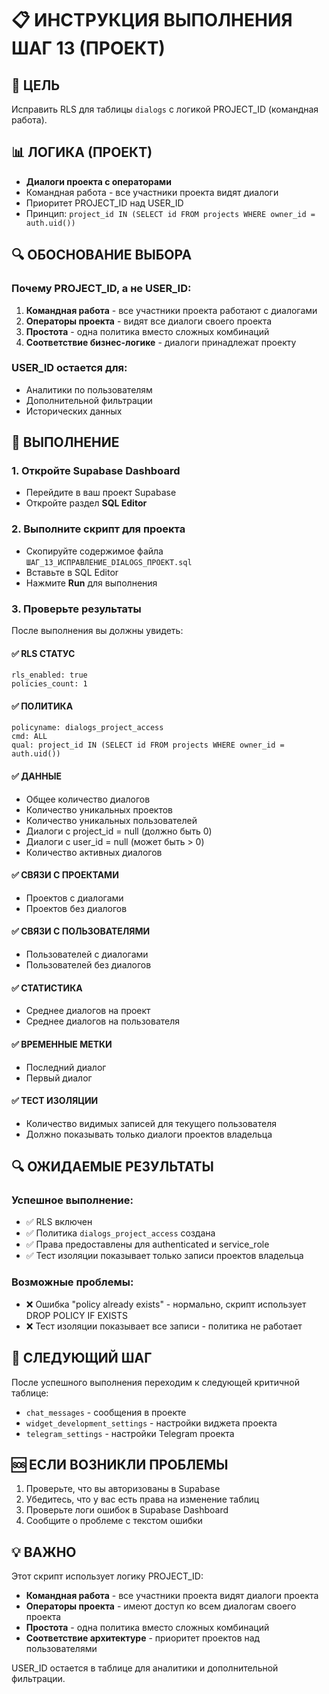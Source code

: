 # 📋 ИНСТРУКЦИЯ ВЫПОЛНЕНИЯ ШАГ 13 (ПРОЕКТ)

## 🎯 ЦЕЛЬ
Исправить RLS для таблицы `dialogs` с логикой PROJECT_ID (командная работа).

## 📊 ЛОГИКА (ПРОЕКТ)
- **Диалоги проекта с операторами**
- Командная работа - все участники проекта видят диалоги
- Приоритет PROJECT_ID над USER_ID
- Принцип: `project_id IN (SELECT id FROM projects WHERE owner_id = auth.uid())`

## 🔍 ОБОСНОВАНИЕ ВЫБОРА

### Почему PROJECT_ID, а не USER_ID:
1. **Командная работа** - все участники проекта работают с диалогами
2. **Операторы проекта** - видят все диалоги своего проекта
3. **Простота** - одна политика вместо сложных комбинаций
4. **Соответствие бизнес-логике** - диалоги принадлежат проекту

### USER_ID остается для:
- Аналитики по пользователям
- Дополнительной фильтрации
- Исторических данных

## 🚀 ВЫПОЛНЕНИЕ

### 1. Откройте Supabase Dashboard
- Перейдите в ваш проект Supabase
- Откройте раздел **SQL Editor**

### 2. Выполните скрипт для проекта
- Скопируйте содержимое файла `ШАГ_13_ИСПРАВЛЕНИЕ_DIALOGS_ПРОЕКТ.sql`
- Вставьте в SQL Editor
- Нажмите **Run** для выполнения

### 3. Проверьте результаты
После выполнения вы должны увидеть:

#### ✅ RLS СТАТУС
```
rls_enabled: true
policies_count: 1
```

#### ✅ ПОЛИТИКА
```
policyname: dialogs_project_access
cmd: ALL
qual: project_id IN (SELECT id FROM projects WHERE owner_id = auth.uid())
```

#### ✅ ДАННЫЕ
- Общее количество диалогов
- Количество уникальных проектов
- Количество уникальных пользователей
- Диалоги с project_id = null (должно быть 0)
- Диалоги с user_id = null (может быть > 0)
- Количество активных диалогов

#### ✅ СВЯЗИ С ПРОЕКТАМИ
- Проектов с диалогами
- Проектов без диалогов

#### ✅ СВЯЗИ С ПОЛЬЗОВАТЕЛЯМИ
- Пользователей с диалогами
- Пользователей без диалогов

#### ✅ СТАТИСТИКА
- Среднее диалогов на проект
- Среднее диалогов на пользователя

#### ✅ ВРЕМЕННЫЕ МЕТКИ
- Последний диалог
- Первый диалог

#### ✅ ТЕСТ ИЗОЛЯЦИИ
- Количество видимых записей для текущего пользователя
- Должно показывать только диалоги проектов владельца

## 🔍 ОЖИДАЕМЫЕ РЕЗУЛЬТАТЫ

### Успешное выполнение:
- ✅ RLS включен
- ✅ Политика `dialogs_project_access` создана
- ✅ Права предоставлены для authenticated и service_role
- ✅ Тест изоляции показывает только записи проектов владельца

### Возможные проблемы:
- ❌ Ошибка "policy already exists" - нормально, скрипт использует DROP POLICY IF EXISTS
- ❌ Тест изоляции показывает все записи - политика не работает

## 📝 СЛЕДУЮЩИЙ ШАГ
После успешного выполнения переходим к следующей критичной таблице:
- `chat_messages` - сообщения в проекте
- `widget_development_settings` - настройки виджета проекта
- `telegram_settings` - настройки Telegram проекта

## 🆘 ЕСЛИ ВОЗНИКЛИ ПРОБЛЕМЫ
1. Проверьте, что вы авторизованы в Supabase
2. Убедитесь, что у вас есть права на изменение таблиц
3. Проверьте логи ошибок в Supabase Dashboard
4. Сообщите о проблеме с текстом ошибки

## 💡 ВАЖНО
Этот скрипт использует логику PROJECT_ID:
- **Командная работа** - все участники проекта видят диалоги проекта
- **Операторы проекта** - имеют доступ ко всем диалогам своего проекта
- **Простота** - одна политика вместо сложных комбинаций
- **Соответствие архитектуре** - приоритет проектов над пользователями

USER_ID остается в таблице для аналитики и дополнительной фильтрации.
